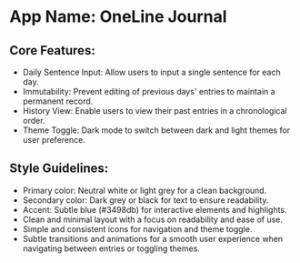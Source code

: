 # **App Name**: OneLine Journal

## Core Features:

- Daily Sentence Input: Allow users to input a single sentence for each day.
- Immutability: Prevent editing of previous days' entries to maintain a permanent record.
- History View: Enable users to view their past entries in a chronological order.
- Theme Toggle: Dark mode to switch between dark and light themes for user preference.

## Style Guidelines:

- Primary color: Neutral white or light grey for a clean background.
- Secondary color: Dark grey or black for text to ensure readability.
- Accent: Subtle blue (#3498db) for interactive elements and highlights.
- Clean and minimal layout with a focus on readability and ease of use.
- Simple and consistent icons for navigation and theme toggle.
- Subtle transitions and animations for a smooth user experience when navigating between entries or toggling themes.